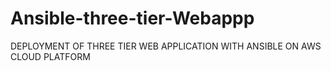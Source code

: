 # Ansible-three-tier-Webappp
DEPLOYMENT OF THREE TIER WEB APPLICATION WITH ANSIBLE ON AWS CLOUD PLATFORM
